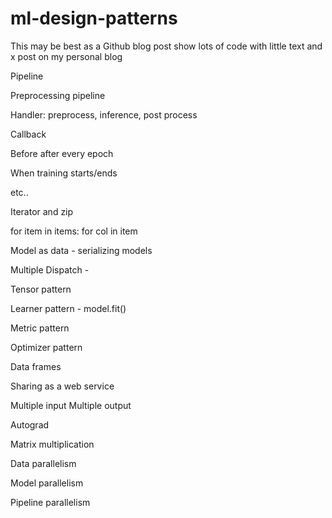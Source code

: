 # ml-design-patterns

This may be best as a Github blog post show lots of code with little text and x post on my personal blog

Pipeline

Preprocessing pipeline

Handler: preprocess, inference, post process

Callback

Before after every epoch

When training starts/ends

etc..

Iterator and zip

for item in items: for col in item

Model as data - serializing models

Multiple Dispatch - 

Tensor pattern

Learner pattern - model.fit()

Metric pattern

Optimizer pattern

Data frames

Sharing as a web service

Multiple input Multiple output

Autograd

Matrix multiplication

Data parallelism

Model parallelism

Pipeline parallelism